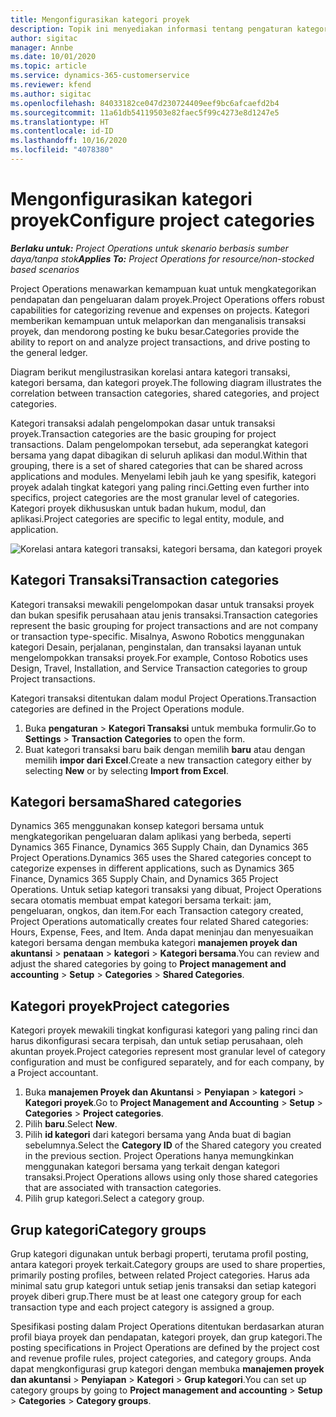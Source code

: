 ```yaml
---
title: Mengonfigurasikan kategori proyek
description: Topik ini menyediakan informasi tentang pengaturan kategori proyek.
author: sigitac
manager: Annbe
ms.date: 10/01/2020
ms.topic: article
ms.service: dynamics-365-customerservice
ms.reviewer: kfend
ms.author: sigitac
ms.openlocfilehash: 84033182ce047d230724409eef9bc6afcaefd2b4
ms.sourcegitcommit: 11a61db54119503e82faec5f99c4273e8d1247e5
ms.translationtype: HT
ms.contentlocale: id-ID
ms.lasthandoff: 10/16/2020
ms.locfileid: "4078380"
---
```

# <a name="configure-project-categories"></a><span data-ttu-id="7d1d6-103">Mengonfigurasikan kategori proyek</span><span class="sxs-lookup"><span data-stu-id="7d1d6-103">Configure project categories</span></span>

<span data-ttu-id="7d1d6-104">_**Berlaku untuk:** Project Operations untuk skenario berbasis sumber daya/tanpa stok_</span><span class="sxs-lookup"><span data-stu-id="7d1d6-104">_**Applies To:** Project Operations for resource/non-stocked based scenarios_</span></span>

<span data-ttu-id="7d1d6-105">Project Operations menawarkan kemampuan kuat untuk mengkategorikan pendapatan dan pengeluaran dalam proyek.</span><span class="sxs-lookup"><span data-stu-id="7d1d6-105">Project Operations offers robust capabilities for categorizing revenue and expenses on projects.</span></span> <span data-ttu-id="7d1d6-106">Kategori memberikan kemampuan untuk melaporkan dan menganalisis transaksi proyek, dan mendorong posting ke buku besar.</span><span class="sxs-lookup"><span data-stu-id="7d1d6-106">Categories provide the ability to report on and analyze project transactions, and drive posting to the general ledger.</span></span>

<span data-ttu-id="7d1d6-107">Diagram berikut mengilustrasikan korelasi antara kategori transaksi, kategori bersama, dan kategori proyek.</span><span class="sxs-lookup"><span data-stu-id="7d1d6-107">The following diagram illustrates the correlation between transaction categories, shared categories, and project categories.</span></span> 

<span data-ttu-id="7d1d6-108">Kategori transaksi adalah pengelompokan dasar untuk transaksi proyek.</span><span class="sxs-lookup"><span data-stu-id="7d1d6-108">Transaction categories are the basic grouping for project transactions.</span></span> <span data-ttu-id="7d1d6-109">Dalam pengelompokan tersebut, ada seperangkat kategori bersama yang dapat dibagikan di seluruh aplikasi dan modul.</span><span class="sxs-lookup"><span data-stu-id="7d1d6-109">Within that grouping, there is a set of shared categories that can be shared across applications and modules.</span></span> <span data-ttu-id="7d1d6-110">Menyelami lebih jauh ke yang spesifik, kategori proyek adalah tingkat kategori yang paling rinci.</span><span class="sxs-lookup"><span data-stu-id="7d1d6-110">Getting even further into specifics, project categories are the most granular level of categories.</span></span> <span data-ttu-id="7d1d6-111">Kategori proyek dikhususkan untuk badan hukum, modul, dan aplikasi.</span><span class="sxs-lookup"><span data-stu-id="7d1d6-111">Project categories are specific to legal entity, module, and application.</span></span>

![Korelasi antara kategori transaksi, kategori bersama, dan kategori proyek](media/project-categories.png)

## <a name="transaction-categories"></a><span data-ttu-id="7d1d6-113">Kategori Transaksi</span><span class="sxs-lookup"><span data-stu-id="7d1d6-113">Transaction categories</span></span>

<span data-ttu-id="7d1d6-114">Kategori transaksi mewakili pengelompokan dasar untuk transaksi proyek dan bukan spesifik perusahaan atau jenis transaksi.</span><span class="sxs-lookup"><span data-stu-id="7d1d6-114">Transaction categories represent the basic grouping for project transactions and are not company or transaction type-specific.</span></span> <span data-ttu-id="7d1d6-115">Misalnya, Aswono Robotics menggunakan kategori Desain, perjalanan, penginstalan, dan transaksi layanan untuk mengelompokkan transaksi proyek.</span><span class="sxs-lookup"><span data-stu-id="7d1d6-115">For example, Contoso Robotics uses Design, Travel, Installation, and Service Transaction categories to group Project transactions.</span></span>

<span data-ttu-id="7d1d6-116">Kategori transaksi ditentukan dalam modul Project Operations.</span><span class="sxs-lookup"><span data-stu-id="7d1d6-116">Transaction categories are defined in the Project Operations module.</span></span> 
1. <span data-ttu-id="7d1d6-117">Buka **pengaturan** \> **Kategori Transaksi** untuk membuka formulir.</span><span class="sxs-lookup"><span data-stu-id="7d1d6-117">Go to **Settings** \> **Transaction Categories** to open the form.</span></span> 
2. <span data-ttu-id="7d1d6-118">Buat kategori transaksi baru baik dengan memilih **baru** atau dengan memilih **impor dari Excel**.</span><span class="sxs-lookup"><span data-stu-id="7d1d6-118">Create a new transaction category either by selecting **New** or by selecting **Import from Excel**.</span></span>

## <a name="shared-categories"></a><span data-ttu-id="7d1d6-119">Kategori bersama</span><span class="sxs-lookup"><span data-stu-id="7d1d6-119">Shared categories</span></span>

<span data-ttu-id="7d1d6-120">Dynamics 365 menggunakan konsep kategori bersama untuk mengkategorikan pengeluaran dalam aplikasi yang berbeda, seperti Dynamics 365 Finance, Dynamics 365 Supply Chain, dan Dynamics 365 Project Operations.</span><span class="sxs-lookup"><span data-stu-id="7d1d6-120">Dynamics 365 uses the Shared categories concept to categorize expenses in different applications, such as Dynamics 365 Finance, Dynamics 365 Supply Chain, and Dynamics 365 Project Operations.</span></span> <span data-ttu-id="7d1d6-121">Untuk setiap kategori transaksi yang dibuat, Project Operations secara otomatis membuat empat kategori bersama terkait: jam, pengeluaran, ongkos, dan item.</span><span class="sxs-lookup"><span data-stu-id="7d1d6-121">For each Transaction category created, Project Operations automatically creates four related Shared categories: Hours, Expense, Fees, and Item.</span></span> <span data-ttu-id="7d1d6-122">Anda dapat meninjau dan menyesuaikan kategori bersama dengan membuka kategori **manajemen proyek dan akuntansi** \> **penataan** \> **kategori** \> **Kategori bersama**.</span><span class="sxs-lookup"><span data-stu-id="7d1d6-122">You can review and adjust the shared categories by going to **Project management and accounting** \> **Setup** \> **Categories** \> **Shared Categories**.</span></span>

## <a name="project-categories"></a><span data-ttu-id="7d1d6-123">Kategori proyek</span><span class="sxs-lookup"><span data-stu-id="7d1d6-123">Project categories</span></span>

<span data-ttu-id="7d1d6-124">Kategori proyek mewakili tingkat konfigurasi kategori yang paling rinci dan harus dikonfigurasi secara terpisah, dan untuk setiap perusahaan, oleh akuntan proyek.</span><span class="sxs-lookup"><span data-stu-id="7d1d6-124">Project categories represent most granular level of category configuration and must be configured separately, and for each company, by a Project accountant.</span></span>

1. <span data-ttu-id="7d1d6-125">Buka **manajemen Proyek dan Akuntansi** \> **Penyiapan** \> **kategori** \> **Kategori proyek**.</span><span class="sxs-lookup"><span data-stu-id="7d1d6-125">Go to **Project Management and Accounting** \> **Setup** \> **Categories** \> **Project categories**.</span></span>
2. <span data-ttu-id="7d1d6-126">Pilih **baru**.</span><span class="sxs-lookup"><span data-stu-id="7d1d6-126">Select **New**.</span></span>
3. <span data-ttu-id="7d1d6-127">Pilih **id kategori** dari kategori bersama yang Anda buat di bagian sebelumnya.</span><span class="sxs-lookup"><span data-stu-id="7d1d6-127">Select the **Category ID** of the Shared category you created in the previous section.</span></span> <span data-ttu-id="7d1d6-128">Project Operations hanya memungkinkan menggunakan kategori bersama yang terkait dengan kategori transaksi.</span><span class="sxs-lookup"><span data-stu-id="7d1d6-128">Project Operations allows using only those shared categories that are associated with transaction categories.</span></span>
4. <span data-ttu-id="7d1d6-129">Pilih grup kategori.</span><span class="sxs-lookup"><span data-stu-id="7d1d6-129">Select a category group.</span></span>

## <a name="category-groups"></a><span data-ttu-id="7d1d6-130">Grup kategori</span><span class="sxs-lookup"><span data-stu-id="7d1d6-130">Category groups</span></span>

<span data-ttu-id="7d1d6-131">Grup kategori digunakan untuk berbagi properti, terutama profil posting, antara kategori proyek terkait.</span><span class="sxs-lookup"><span data-stu-id="7d1d6-131">Category groups are used to share properties, primarily posting profiles, between related Project categories.</span></span> <span data-ttu-id="7d1d6-132">Harus ada minimal satu grup kategori untuk setiap jenis transaksi dan setiap kategori proyek diberi grup.</span><span class="sxs-lookup"><span data-stu-id="7d1d6-132">There must be at least one category group for each transaction type and each project category is assigned a group.</span></span>

<span data-ttu-id="7d1d6-133">Spesifikasi posting dalam Project Operations ditentukan berdasarkan aturan profil biaya proyek dan pendapatan, kategori proyek, dan grup kategori.</span><span class="sxs-lookup"><span data-stu-id="7d1d6-133">The posting specifications in Project Operations are defined by the project cost and revenue profile rules, project categories, and category groups.</span></span> <span data-ttu-id="7d1d6-134">Anda dapat mengkonfigurasi grup kategori dengan membuka **manajemen proyek dan akuntansi** \> **Penyiapan** \> **Kategori** \> **Grup kategori**.</span><span class="sxs-lookup"><span data-stu-id="7d1d6-134">You can set up category groups by going to **Project management and accounting** \> **Setup** \> **Categories** \> **Category groups**.</span></span>
